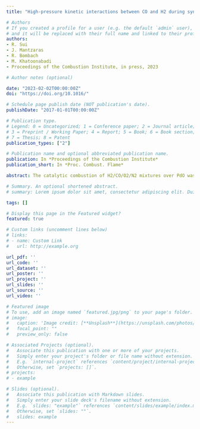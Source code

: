 ```yaml
---
title: "High-pressure kinetic interactions between CO and H2 during syngas catalytic combustion on PdO"

# Authors
# If you created a profile for a user (e.g. the default `admin` user), write the username (folder name) here 
# and it will be replaced with their full name and linked to their profile.
authors:
- R. Sui
- J. Mantzaras
- R. Bombach
- M. Khatoonabadi
- Proceedings of the Combustion Institute, in press, 2023

# Author notes (optional)

date: "2023-02-02T00:00:00Z"
doi: "https://doi.org/10.1016/"

# Schedule page publish date (NOT publication's date).
publishDate: "2017-01-01T00:00:00Z"

# Publication type.
# Legend: 0 = Uncategorized; 1 = Conference paper; 2 = Journal article;
# 3 = Preprint / Working Paper; 4 = Report; 5 = Book; 6 = Book section;
# 7 = Thesis; 8 = Patent
publication_types: ["2"]

# Publication name and optional abbreviated publication name.
publication: In *Proceedings of the Combustion Institute*
publication_short: In *Proc. Combust. Flame*

abstract: The catalytic combustion of H2/CO/O2/N2 mixtures over PdO was investigated at pressures 3 to 10 bar, H2:CO volumetric ratios 1:5 to 3:1, and global equivalence ratios φ = 0.13 and 0.23. The catalyst surface temperatures were controlled to 540-690 K, a range especially important for hybrid hetero-/homogeneous combustion approaches with large gas turbines at idle or part load operation and for microreactors with recuperative small-scale turbines. In situ Raman measurements determined the major gas-phase species concentrations over the catalyst boundary layers in a channel flow reactor, thermocouples monitored the surface temperatures, and surface characterization identified the catalyst oxidation state (PdO) and surface morphology. A 2-D CFD code with a detailed catalytic reaction mechanism simulated the experiments. Simulations and measurements of the combustion of the individual fuel components revealed pressure dependencies ~p0.74 and ~p0.10 for the CO and H2 reactivities, respectively, at the investigated equivalence ratios. In the combustion of H2/CO blends, transition temperatures (TTRAN) were identified, below (above) which H2 inhibited (promoted) chemically the oxidation of CO. The transition temperatures decreased with increasing H2:CO volumetric ratio, pressure, and equivalence ratio. Sensitivity analysis indicated that the H2 adsorption and O2 adsorption reactions had the largest inhibiting effect on CO oxidation, particularly at lower pressures. Comparisons with other noble metals showed that the PdO transition temperatures were higher than those on Pt and Rh. Even though this behavior favored Pt and Rh for the ignition of syngas in practical catalytic burners, the H2 and CO kinetic coupling (H2 inhibition) was considerably weaker on PdO at T < TTRAN, thus rendering PdO also potentially suitable for low temperature syngas ignition.

# Summary. An optional shortened abstract.
# summary: Lorem ipsum dolor sit amet, consectetur adipiscing elit. Duis posuere tellus ac convallis placerat. Proin tincidunt magna sed ex sollicitudin condimentum.

tags: []

# Display this page in the Featured widget?
featured: true

# Custom links (uncomment lines below)
# links:
# - name: Custom Link
#   url: http://example.org

url_pdf: ''
url_code: ''
url_dataset: ''
url_poster: ''
url_project: ''
url_slides: ''
url_source: ''
url_video: ''

# Featured image
# To use, add an image named `featured.jpg/png` to your page's folder. 
# image:
#   caption: 'Image credit: [**Unsplash**](https://unsplash.com/photos/pLCdAaMFLTE)'
#   focal_point: ""
#   preview_only: false

# Associated Projects (optional).
#   Associate this publication with one or more of your projects.
#   Simply enter your project's folder or file name without extension.
#   E.g. `internal-project` references `content/project/internal-project/index.md`.
#   Otherwise, set `projects: []`.
# projects:
# - example

# Slides (optional).
#   Associate this publication with Markdown slides.
#   Simply enter your slide deck's filename without extension.
#   E.g. `slides: "example"` references `content/slides/example/index.md`.
#   Otherwise, set `slides: ""`.
#   slides: example
---
```



